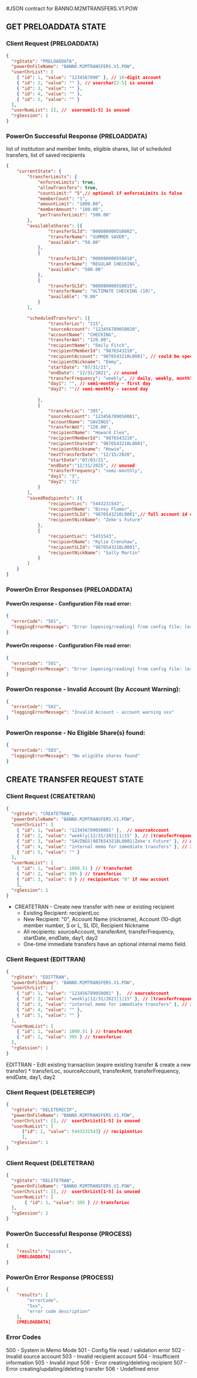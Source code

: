 #JSON contract for BANNO.M2MTRANSFERS.V1.POW

## GET PRELOADDATA STATE
### Client Request (PRELOADDATA)

```json
{
  "rgState": "PRELOADDATA",
  "powerOnFileName": "BANNO.M2MTRANSFERS.V1.POW",
  "userChrList": [
    { "id": 1, "value": "1234567890" }, // 10-digit account
    { "id": 2, "value": "" }, // userchar[2-5] is unused
    { "id": 3, "value": "" },
    { "id": 4, "value": "" },
    { "id": 5, "value": "" }
  ],
  "userNumList": [], //  usernum[1-5] is unused
  "rgSession": 1
}
```

### PowerOn Successful Response (PRELOADDATA)
list of institution and member limits, eligible shares, list of scheduled transfers, list of saved recipients

```json
{
	"currentState": {
		"transferLimits": {
			"enforceLimits": true,
			"allowTransfers": true,
			"countLimit:" "5",// optional if enforceLimits is false
			"memberCount": "1",
			"amountLimit": "1000.00",
			"memberAmount": "100.00",
			"perTransferLimit": "500.00"
		},
		"availableShares": [{
				"transferSLId": "0000800005S0002",
				"transferName": "SUMMER SAVER",
				"available": "50.00"
			},
			{
				"transferSLId": "0000800005S0010",
				"transferName": "REGULAR CHECKING",
				"available": "500.00"
			},
			{
				"transferSLId": "0000800005S0015",
				"transferName": "ULTIMATE CHECKING (10)",
				"available": "0.00"
			}
		],

		"scheduledTransfers": [{
				"transferLoc": "215",
				"sourceAccount": "1234567890S0020",
				"accountName": "CHECKING",
				"transferAmt": "120.00",
				"recipientName": "Emily Fitch",
				"recipientMemberId": "9876543210",
				"recipientAccount": "9876543210L0001", // could be specific account, or "savings" or "checking"?
				"recipientNickname": "Emmy",
				"startDate": "07/31/21",
				"endDate": "12/31/2021", // unused
				"transferFrequency": "weekly", // daily, weekly, monthly, yearly, semiMonthly, biweekly, quarterly
				"day1": "", // semi-monthly - first day
				"day2": ""// semi-monthly - second day
				
			},
			{
				"transferLoc": "395",
				"sourceAccount": "1234567890S0001",
				"accountName": "SAVINGS",
				"transferAmt": "120.00",
				"recipientName": "Howard Cleo",
				"recipientMemberId": "9876543210",
				"recipientShareId": "9876543210L0001",
				"recipientNickname": "Howie",
				"nextTransferDate": "12/15/2020",
				"startDate":"07/03/21",
				"endDate":"12/31/2025", // unused
				"transferFrequency": "semi-monthly",
				"day1": "3",
				"day2": "31"
			}
		],
		"savedRedipients": [{
				"recipientLoc": "5443231543",
				"recipientName": "Binsy Flomor",
				"recipientSLId": "9876543210L0001",// full account id or "checking" or "savings"?
				"recipientNickName": "Zeke's Future"
			},
			{
				"recipientLoc": "5431543",
				"recipientName": "Kylie Crenshaw",
				"recipientSLId": "9876543210L0001",
				"recipientNickName": "Sally Martin"
			}
		]
	}
}
```
### PowerOn Error Responses (PRELOADDATA)
#### PowerOn response - Configuration File read error:
```json
{
  "errorCode": "501",
  "loggingErrorMessage": "Error [opening/reading] from config file: [error msg]"
}
```
#### PowerOn response - Configuration File read error:
```json
{
  "errorCode": "501",
  "loggingErrorMessage": "Error [opening/reading] from config file: [error msg]"
}
```
### PowerOn response - Invalid Account (by Account Warning):

```json
{
  "errorCode": "502",
  "loggingErrorMessage": "Invalid Account - account warning xxx"
}
```
### PowerOn response - No Eligible Share(s) found:

```json
{
  "errorCode": "503",
  "loggingErrorMessage": "No eligible shares found"
}
```
## CREATE TRANSFER REQUEST STATE
### Client Request (CREATETRAN)

```json
{
  "rgState": "CREATETRAN",
  "powerOnFileName": "BANNO.M2MTRANSFERS.V1.POW",
  "userChrList": [
    { "id": 1, "value": "1234567890S0001" },  // sourceAccount
    { "id": 2, "value": "weekly|12/31/2021|1|15" }, // [transferFrequency]|[endDate]|[day1]|[day2] max 132 characters
    { "id": 3, "value": "SAVINGS|9876543210L0001|Zeke's Future" }, // Account Name (nickname), Account (10-digit member number, S or L, SL ID), Recipient Nickname
    { "id": 4, "value": "internal memo for immediate transfers" }, // internal memo for immediate transfers
    { "id": 5, "value": "" }
  ],
  "userNumList": [
	{ "id": 1, "value": 1000.51 } // transferAmt
	{ "id": 2, "value": 395 } // transferLoc
	{ "id": 3, "value": 0 } // recipientLoc '0' if new account
	],
  "rgSession": 1
}
```
* CREATETRAN - Create new transfer with new or existing recipient
	* Existing Recipient:  recipientLoc
	* New Recipient: "0",  Account Name (nickname), Account (10-digit member number, S or L, SL ID), Recipient Nickname
	* All recipients: sourceAccount, transferAmt, transferFrequency, startDate, endDate, day1, day2
	* One-time immediate transfers have an optional internal memo field.

### Client Request (EDITTRAN)

```json
{
  "rgState": "EDITTRAN",
  "powerOnFileName": "BANNO.M2MTRANSFERS.V1.POW",
  "userChrList": [
    { "id": 1, "value": "1234567890S0001" },  // sourceAccount
    { "id": 2, "value": "weekly|12/31/2021|1|15" }, // [transferFrequency]|[endDate]|[day1]|[day2] max 132 characters
    { "id": 3, "value": "internal memo for immediate transfers" }, // internal memo for
    { "id": 4, "value": "" },
    { "id": 5, "value": "" }
  ],
  "userNumList": [
	{ "id": 1, "value": 1000.51 } // transferAmt
	{ "id": 2, "value": 395 } // transferLoc
  ],
  "rgSession": 1
}
```
EDITTRAN - Edit existing transaction (expire existing transfer & create a new transfer)
	* transferLoc, sourceAccount, transferAmt, transferFrequency, endDate, day1, day2

### Client Request (DELETERECIP)

```json
{
  "rgState": "DELETERECIP",
  "powerOnFileName": "BANNO.M2MTRANSFERS.V1.POW",
  "userChrList": [], //  userChrList[1-5] is unused
  "userNumList": [
	  {"id": 1, "value": 5443231543} // recipientLoc
	  ],  
  "rgSession": 1
}
```

### Client Request (DELETETRAN)

```json
{
  "rgState": "DELETETRAN",
  "powerOnFileName": "BANNO.M2MTRANSFERS.V1.POW",
  "userChrList": [], //  userChrList[1-5] is unused
  "userNumList": [
	   { "id": 1, "value": 395 } // transferLoc
  ],  
  "rgSession": 1
}
```

### PowerOn Successful Response (PROCESS)
```json
{
	"results": "success",
	[PRELOADDATA]
}
```
### PowerOn Error Response (PROCESS)
```json
{
	"results": [
		"errorCode",
		"5xx",
		"error code description"
	],
	[PRELOADDATA]
```

### Error Codes
500 - System in Memo Mode
501 - Config file read / validation error
502 - Invalid source account
503 - Invalid recipient account
504 - Insufficient information
505 - Invalid input
506 - Error creating/deleting recipient
507 - Error creating/updating/deleting transfer
506 - Undefined error
